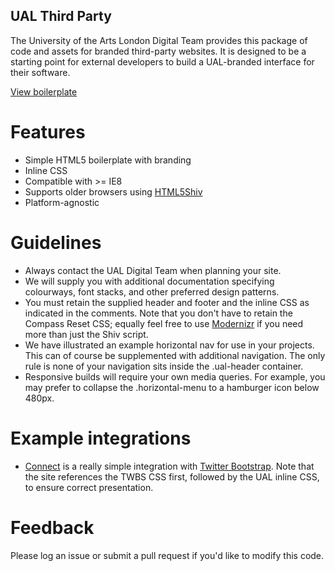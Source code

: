## UAL Third Party

 The University of the Arts London Digital Team provides this package of code and assets for branded third-party websites. It is designed to be a starting point for external developers to build a UAL-branded interface for their software.

[View boilerplate](http://artslondon.github.io/ual-third-party/)

# Features

- Simple HTML5 boilerplate with branding
- Inline CSS
- Compatible with >= IE8
- Supports older browsers using [HTML5Shiv](https://github.com/aFarkas/html5shiv)
- Platform-agnostic

# Guidelines

- Always contact the UAL Digital Team when planning your site.
- We will supply you with additional documentation specifying colourways, font stacks, and other preferred design patterns.
- You must retain the supplied header and footer and the inline CSS as indicated in the comments. Note that you don't have to retain the Compass Reset CSS; equally feel free to use [Modernizr](http://modernizr.com/) if you need more than just the Shiv script.
- We have illustrated an example horizontal nav for use in your projects. This can of course be supplemented with additional navigation. The only rule is none of your navigation sits inside the .ual-header container. 
- Responsive builds will require your own media queries. For example, you may prefer to collapse the .horizontal-menu to a hamburger icon below 480px.

# Example integrations

- [Connect](http://connect.arts.ac.uk/) is a really simple integration with [Twitter Bootstrap](http://getbootstrap.com/). Note that the site references the TWBS CSS first, followed by the UAL inline CSS, to ensure correct presentation.

# Feedback

Please log an issue or submit a pull request if you'd like to modify this code.
